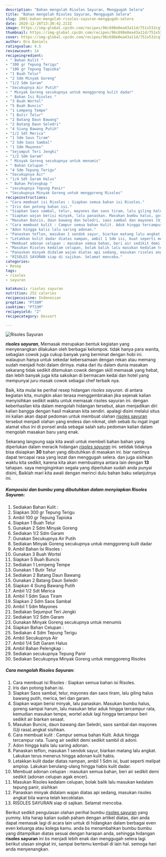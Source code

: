 ```yaml
---
description: "Bahan mengolah Risoles Sayuran, Menggugah Selera"
title: "Bahan mengolah Risoles Sayuran, Menggugah Selera"
slug: 1001-bahan-mengolah-risoles-sayuran-menggugah-selera
date: 2020-12-26T13:30:42.213Z
image: https://img-global.cpcdn.com/recipes/96c698e0ea43a11d/751x532cq70/risoles-sayuran-foto-resep-utama.jpg
thumbnail: https://img-global.cpcdn.com/recipes/96c698e0ea43a11d/751x532cq70/risoles-sayuran-foto-resep-utama.jpg
cover: https://img-global.cpcdn.com/recipes/96c698e0ea43a11d/751x532cq70/risoles-sayuran-foto-resep-utama.jpg
author: Ora Daniels
ratingvalue: 4.5
reviewcount: 14
recipeingredient:
- " Bahan Kulit "
- "300 gr Tepung Terigu"
- "100 gr Tepung Tapioka"
- "1 Buah Telur"
- "2 Sdm Minyak Goreng"
- "1/2 Sdm Garam"
- "Secukupnya Air Putih"
- " Minyak Goreng secukupnya untuk menggoreng kulit dadar"
- " Bahan Isi Risoles "
- "3 Buah Wortel"
- "5 Buah Buncis"
- "1 Lempeng Tempe"
- "1 Butir Telur"
- "2 Batang Daun Bawang"
- "2 Batang Daun Seledri"
- "4 Siung Bawang Putih"
- "1/2 Sdt Merica"
- "1 Sdm Saus Tiram"
- "2 Sdm Saos Sambal"
- "1 Sdm Mayones"
- "Sejumput Teri Jengki"
- "1/2 Sdm Garam"
- " Minyak Goreng secukupnya untuk menumis"
- " Bahan Celupan "
- "4 Sdm Tepung Terigu"
- "Secukupnya Air"
- "1/4 Sdt Garam Halus"
- " Bahan Pelengkap "
- "secukupnya Tepung Panir"
- "Secukupnya Minyak Goreng untuk menggoreng Risoles"
recipeinstructions:
- "Cara membuat isi Risoles : Siapkan semua bahan isi Risoles."
- "Iris dan potong bahan isi."
- "Siapkan Saos sambal, telur, mayones dan saos tiram, lalu giling halus bawang putih, merica, teri dan garam."
- "Siapkan wajan berisi minyak, lalu panaskan. Masukan bumbu halus, goreng sampai harum, lalu masukan telur aduk hingga tercampur rata, kemudian masukan tempe, wortel aduk lagi hingga tercampur beri sedikit air biarkan sesaat."
- "Masukan Buncis, daun bawang dan Seledri, saos sambal dan mayones (Uji rasa).angkat sisihkan."
- "Cara membuat kulit : Campur semua bahan Kulit. Aduk hingga tercampur rata. Tuang air sedikit demi sedikit sambil di adoni."
- "Adon hingga kalis lalu saring adonan."
- "Panaskan teflon, masukan 1 sendok sayur, biarkan matang lalu angkat. Lakukan terus menerus hingga adonan kulit habis."
- "Letakkan kulit dadar diatas nampan, ambil 1 Sdm isi, buat seperti melipat amplop. Lakukan berulang-ulang hingga habis kulit dadar."
- "Membuat adonan celupan : masukan semua bahan, beri air sedikit demi sedikit (adonan celupan agak encer)."
- "Masukan Risoles kedalam celupan, bolak balik lalu masukan kedalam tepung panir, sisihkan"
- "Panaskan minyak didalam wajan diatas api sedang, masukan risoles angkat bila warna telah kecoklatan."
- "RISOLES SAYURAN siap di sajikan. Selamat mencoba."
categories:
- Resep
tags:
- risoles
- sayuran

katakunci: risoles sayuran 
nutrition: 252 calories
recipecuisine: Indonesian
preptime: "PT36M"
cooktime: "PT33M"
recipeyield: "2"
recipecategory: Dessert

---
```



![Risoles Sayuran](https://img-global.cpcdn.com/recipes/96c698e0ea43a11d/751x532cq70/risoles-sayuran-foto-resep-utama.jpg)

<b><i>risoles sayuran</i></b>, Memasak merupakan bentuk kegiatan yang menyenangkan dilakukan oleh berbagai kelompok. tidak hanya para wanita, sebagian cowok juga cukup banyak yang berminat dengan hobi ini. walaupun hanya untuk sekedar kebersamaan dengan rekan atau memang sudah menjadi hobi dalam dirinya. maka dari itu dalam dunia masakan sekarang tidak sedikit ditemukan cowok dengan skill memasak yang hebat, dan lebih banyak juga kita saksikan di bermacam kedai dan hotel yang mempunyai juru masak cowok sebagai chef terbaik nya.

Baik, kita mulai ke perihal resep hidangan <i>risoles sayuran</i>. di antara kegiatan kita, mungkin akan terasa menggembirakan jika sejenak kalian menyisihkan sedikit waktu untuk memasak risoles sayuran ini. dengan keberhasilan kita dalam mengolah hidangan tersebut, akan menjadikan diri kalian bangga dengan hasil makanan kita sendiri. apalagi disini melalui situs ini kalian akan dapat pedoman untuk membuat olahan <u>risoles sayuran</u> tersebut menjadi olahan yang endess dan nikmat, oleh sebab itu ingat ingat alamat situs ini di ponsel anda sebagai salah satu pedoman kalian dalam mengolah masakan baru yang enak.




Sekarang langsung saja kita awali untuk membeli bahan bahan yang diperlukan dalam meracik hidangan <u><i>risoles sayuran</i></u> ini. setidak tidaknya bisa disiapkan <b>30</b> bahan yang dibutuhkan di masakan ini. biar nantinya dapat tercapai rasa yang lezat dan menggugah selera. dan juga sisihkan waktu kita sedikit, karena kita akan membuatnya antara lain dengan <b>13</b> tahapan. saya menginginkan segala yang diperlukan sudah anda punyai disini, Baiklah mari kita awali dengan merinci dulu bahan baku selanjutnya ini.

<!--inarticleads1-->

##### Komposisi dan bumbu yang dibutuhkan dalam menyiapkan Risoles Sayuran:

1. Sediakan  Bahan Kulit :
1. Siapkan 300 gr Tepung Terigu
1. Ambil 100 gr Tepung Tapioka
1. Siapkan 1 Buah Telur
1. Gunakan 2 Sdm Minyak Goreng
1. Sediakan 1/2 Sdm Garam
1. Gunakan Secukupnya Air Putih
1. Sediakan  Minyak Goreng secukupnya untuk menggoreng kulit dadar
1. Ambil  Bahan Isi Risoles :
1. Gunakan 3 Buah Wortel
1. Siapkan 5 Buah Buncis
1. Sediakan 1 Lempeng Tempe
1. Gunakan 1 Butir Telur
1. Sediakan 2 Batang Daun Bawang
1. Gunakan 2 Batang Daun Seledri
1. Siapkan 4 Siung Bawang Putih
1. Ambil 1/2 Sdt Merica
1. Ambil 1 Sdm Saus Tiram
1. Siapkan 2 Sdm Saos Sambal
1. Ambil 1 Sdm Mayones
1. Sediakan Sejumput Teri Jengki
1. Sediakan 1/2 Sdm Garam
1. Gunakan  Minyak Goreng secukupnya untuk menumis
1. Siapkan  Bahan Celupan :
1. Sediakan 4 Sdm Tepung Terigu
1. Ambil Secukupnya Air
1. Ambil 1/4 Sdt Garam Halus
1. Ambil  Bahan Pelengkap :
1. Sediakan secukupnya Tepung Panir
1. Sediakan Secukupnya Minyak Goreng untuk menggoreng Risoles




<!--inarticleads2-->

##### Cara mengolah Risoles Sayuran:

1. Cara membuat isi Risoles : Siapkan semua bahan isi Risoles.
1. Iris dan potong bahan isi.
1. Siapkan Saos sambal, telur, mayones dan saos tiram, lalu giling halus bawang putih, merica, teri dan garam.
1. Siapkan wajan berisi minyak, lalu panaskan. Masukan bumbu halus, goreng sampai harum, lalu masukan telur aduk hingga tercampur rata, kemudian masukan tempe, wortel aduk lagi hingga tercampur beri sedikit air biarkan sesaat.
1. Masukan Buncis, daun bawang dan Seledri, saos sambal dan mayones (Uji rasa).angkat sisihkan.
1. Cara membuat kulit : Campur semua bahan Kulit. Aduk hingga tercampur rata. Tuang air sedikit demi sedikit sambil di adoni.
1. Adon hingga kalis lalu saring adonan.
1. Panaskan teflon, masukan 1 sendok sayur, biarkan matang lalu angkat. Lakukan terus menerus hingga adonan kulit habis.
1. Letakkan kulit dadar diatas nampan, ambil 1 Sdm isi, buat seperti melipat amplop. Lakukan berulang-ulang hingga habis kulit dadar.
1. Membuat adonan celupan : masukan semua bahan, beri air sedikit demi sedikit (adonan celupan agak encer).
1. Masukan Risoles kedalam celupan, bolak balik lalu masukan kedalam tepung panir, sisihkan
1. Panaskan minyak didalam wajan diatas api sedang, masukan risoles angkat bila warna telah kecoklatan.
1. RISOLES SAYURAN siap di sajikan. Selamat mencoba.




Berikut sedikit pengulasan olahan perihal bumbu <u>risoles sayuran</u> yang yummy. kita harap kalian sudah paham dengan artikel diatas, dan anda dapat memasak lagi di acara lain untuk di hidangkan dalam berbagai even even keluarga atau kolega kamu. anda bs menambahkan bumbu bumbu yang ditampilkan diatas sesuai dengan harapan anda, sehingga hidangan <b>risoles sayuran</b> ini bs menjadi lebih enak dan menggugah selera lagi. berikut ulasan singkat ini, sampai bertemu kembali di lain hal. semoga hari anda menyenangkan.
